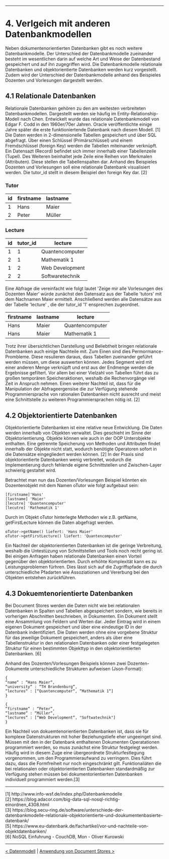 ------

# 4. Verlgeich mit anderen Datenbankmodellen 

Neben dokumentenorientierten Datenbanken gibt es noch weitere Datenbankmodelle. Der Unterschied der Datenbankmodelle zueinander besteht im wesentlichen darin auf welche Art und Weise der Datenbestand gespeichert und auf ihn zugegriffen wird. Die Datenbankmodelle relationale Datenbanken und objektorientierte Datenbanken werden kurz vorgestellt. Zudem wird der Unterschied der Datenbankmodelle anhand des Beispieles Dozenten und Vorlesungen dargestellt werden.

## 4.1 Relationale Datenbanken

Relationale Datenbanken gehören zu den am weitesten verbreiteten Datenbankmodellen. Dargestellt werden sie häufig im Entity-Relationship-Modell nach Chen. Entwickelt wurde das relationale Datenbankmodell von Edgar F. Codd in den 1960er/70er Jahren. Oracle veröffentlichte einige Jahre später die erste funktioniertende Datenbank nach diesem Modell. [1] Die Daten werden in 2-dimensionelle Tabellen gespeichert und über SQL abgefragt. Über einen Schlüssel (Primärschlüssel) und einem Fremdschlüssel (foreign Key) werden die Tabellen miteinander verknüpft. Ein Datensazt (Record) befindet sich immer innerhalb einer Tabellenzeile (Tupel). Des Weiteren beinhaltet jede Zeile eine Reihen von Merkmalen (Attributen). Diese stellen die Tabellenspalten dar. Anhand des Beispieles Dozenten und Vorlesungen soll eine relationale Datenbank visualisiert werden. Die tutor_id stellt in diesem Beispiel den foreign Key dar. [2]

### Tutor

| id | firstname	| lastname 	|
|----|----------	|------------	|
| 1  | Hans   	| Maier		|
| 2  | Peter	 	| Müller		|

### Lecture

| id | tutor_id	| lecture				|
|----|----------	|-------------------|
| 1  | 1  		| Quantencomputer  	|
| 2  | 1 			| Mathematik 1  		|
| 1  | 2  		| Web Development  	|
| 2  | 2 			| Softwaretechnik 	|


Eine Abfrage die vereinfacht wie folgt lautet 'Zeige mir alle Vorlesungen des Dozenten Maier' würde zunächst den Datensatz aus der Tabelle 'tutors' mit dem Nachnamen Maier ermittelt. Anschließend werden alle Datensätze aus der Tabelle 'lecture' , die der tutor_id '1' ensprechen zugeordnet.

| firstname  	| lastname  	| lecture          | 
|------------	|------------	|------------------|
| Hans			| Maier 		| Quantencomputer  |   
| Hans 		| Maier   	| Mathematik 1     | 


Trotz ihrer übersichtlichen Darstellung und Beliebtheit bringen relationale Datenbanken auch einige Nachteile mit. Zum Einen sind dies Permormance-Prombleme. Diese resulieren daraus, dass Tabellen zueinander geführt werden müssen, um diese auswerten können. Jedes Segment wird mit einer anderen Menge verknüpft und erst aus der Endmenge werden die Ergebnisse gefiltert. Vor allem bei einer Vielzahl von Tabellen führt das zu großen temporären Speicheraktionen, weshalb die Rechenvorgänge viel Zeit in Anspruch nehmen. Einen weiterer Nachteil ist, dass für die Manipulation der Abfrageergensise die zur Verfügung stehende Programmiersprache von rationalen Datenbanken nicht ausrecht und meist eine Schnittstelle zu weiteren Programmiersprachen nötig ist. [2]


## 4.2 Objektorientierte Datenbanken

Objektorientierte Datenbanken ist eine relative neue Entwicklung. Die Daten werden innerhalb von Objekten verwaltet. Dies geschieht im Sinne der Objektorientierung. Objekte können wie auch in der OOP Unterobjekte enthalten. Eine getrennte Speicherung von Methoden und Attributen findet innerhalb der Objekte nicht statt, wodurch benötigte Operatoren sofort in die Datensätze eingegliedert werden können. [2] In der Praxis sind objektorientierte Datenbanken wenig verbreitet, wodurch die Implementierung durch fehlende eigene Schnittstellen und Zwischen-Layer schwierig gestaltet wird. 

Betrachtet man nun das Dozenten/Vorlesungen Beispiel könnten ein Dozentenobjekt mit dem Namen oTutor wie folgt aufgebaut sein:

`[firstname]'Hans'`<br>
`[lastname] 'Maier'`<br>
`[lecutre] 'Quantencomputer'`<br>
`[lecutre] 'Mathematik 1'`

Durch im Objekt oTutor hinterlegte Methoden wie z.B. getName, getFirstLecture können die Daten abgefragt werden.

`oTutor->getName() liefert: 'Hans Maier'`<br>
`oTutor->getFirstLecture() liefert: 'Quantencomputer'`

Ein Nachteil der objektorientierten Datenbanken ist die geringe Verbreitung, weshalb die Untestüzung von Schnittstellen und Tools noch recht gering ist. Bei einigen Anfragen haben relationale Datenbanken einen Vorteil gegenüber den objektorientierten. Durch erhöhte Komplexität kann es zu Leistungsproblemen fürhren. Dies lässt sich auf die Zugriffspfade die durch unterschiedliche Pfadarten wie Assoziationen und Vererbung bei den Objekten entstehen zurückführen.

## 4.3 Dokuemtenorientierte Datenbanken

Bei Document Stores werden die Daten nicht wie bei relationalen Datenbanken in Spalten und Tabellen abgespeichert sondern, wie bereits in vorherigen Abschnitten beschrieben, in Dokumenten. Ein Dokument stellt eine Ansammlung von Feldern und Werten dar. Jeder Eintrag wird in einem eigenen Dokument gespeichert und über eine eindeutige ID in der Datenbank indentifiziert. Die Daten werden ohne eine vorgebene Struktur für das jeweilige Dokument gespeichert, anders als über eine Tabellenstruktur in den relationalen Datenbanken oder einer festgelegeten Struktur für einen bestimmten Objekttyp in den objektorientierten Datenbanken. [6]

Anhand des Dozenten/Vorlesungen Beispiels können zwei Dozenten-Dokumente unterschiedliche Strukturen aufweisen (Json-Format):

```
{ 
“name“ : “Hans Maier“, 
“university“ : “TH Brandenburg“, 
“lectures“ : [“Quantencomputer“, “Mathematik 1“]
}
```
```
{
“firstname“ : “Peter“,
“lastname“ : “Müller“,
“lectures“ : [“Web Development“, "Softwatechnik"]
}
```

Ein Nachteil von dokuemtenorientierten Datenbanken ist, dass sie für komplexe Datenstrukturen mit hoher Beziehungstiefe eher ungeeinget sind. Müssen mit den in der Datenbank enthaltenen Dokumenten Operatationen programmiert werden, so muss zunächst eine Struktur festgelegt werden. Häufig wird in diesem Zuge eine übergeordnete Strukturfestlegung vorgenommen, um den Programmieraufwand zu verringern. Dies führt dazu, dass die Formfreiheit nur noch eingeschränkt gilt. Funktionaliäten die bei relationalen oder objektorientierten Datenbanken standardmäßig zur Verfügung stehen müssen bei dokumentorientierten Datenbanken individuell programmiert werden.[3]

<hr>
[1] http://www.info-wsf.de/index.php/Datenbankmodelle <br>
[2] https://blog.adacor.com/big-data-sql-nosql-richtig-einordnen_4308.html <br> 
[3] https://blog.secu-ring.de/software/unterschiede-der-datenbankmodelle-relationale-objektorientierte-und-doukumentenbasierte-datenbank/ <br>
[5] https://www.eu-datenbank.de/fachartikel/vor-und-nachteile-von-objektdatenbanken/ <br>
[6] NoSQL Einfuhrung - CouchDB, Mon - Oliver Kurowski

------

[< Datenmodell](05_Datenmodell.md)		|   [Anwendung von Document Stores >](07_Anwendung-von-DocumentStores.md)